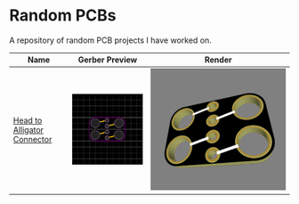 # Random PCBs

A repository of random PCB projects I have worked on.

| Name | Gerber Preview | Render |
| --- | --- | --- |
| [Head to Alligator Connector](headerToAlligator) | ![Header to Alligator Gerber Preview](headerToAlligator/headerToAlligatorImg_1.png) | ![Header to Alligator Render](headerToAlligator/headerToAlligatorImg_2.png) |
